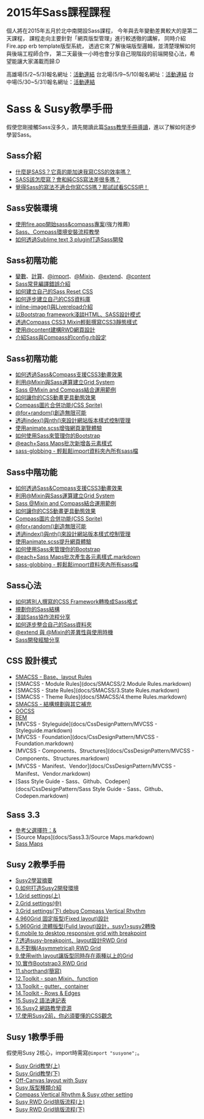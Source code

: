 # 2015年Sass課程課程
個人將在2015年五月於北中南開設Sass課程，
今年與去年變動差異較大的是第二天課程，
課程走向主要針對「網頁版型管理」進行較透徹的講解，
同時介紹Fire.app erb template版型系統，
透過它來了解後端版型邏輯，並清楚理解如何與後端工程師合作，
第二天最後一小時也會分享自己現階段的前端開發心法，希望能讓大家滿載而歸:D

高雄場(5/2~5/3)報名網址：<a href="http://kaohsiung-frontend-class.kktix.cc/events/dadcf603" target="_blank">活動連結</a>
台北場(5/9~5/10)報名網址：<a href="http://kaohsiung-frontend-class.kktix.cc/events/dadcf603-9b53f0" target="_blank">活動連結</a>
台中場(5/30~5/31)報名網址：<a href="http://kaohsiung-frontend-class.kktix.cc/events/dadcf603-d5550e" target="_blank">活動連結</a>

# Sass & Susy教學手冊

假使您剛接觸Sass沒多久，請先閱讀此篇<a href="docs/read.markdown" target="_blank">Sass教學手冊導讀</a>，進以了解如何逐步學習Sass。  

Sass介紹
--------------------------
* <a href="http://ithelp.ithome.com.tw/question/10126703" target="_blank">什麼是SASS？它真的能加速我寫CSS的效率嗎？</a>
* <a href="http://ithelp.ithome.com.tw/question/10126905" target="_blank">SASS該怎麼寫？會和純CSS寫法差很多嗎？</a>
* <a href="http://ithelp.ithome.com.tw/question/10130129" target="_blank">覺得Sass的寫法不適合你寫CSS嗎？那試試看SCSS吧！</a>

Sass安裝環境
--------------------------
* <a href="https://www.youtube.com/watch?v=Z_CmIMAiSiI" target="_blank">使用fire.app開始sass&amp;compass專案</a>(強力推薦)
* <a href="http://ithelp.ithome.com.tw/question/10128634" target="_blank">Sass、Compass環境安裝流程教學</a>
* <a href="http://ithelp.ithome.com.tw/question/10159247" target="_blank">如何透過Sublime text 3 plugin打造Sass開發</a>

Sass初階功能
--------------------------
* <a href="http://ithelp.ithome.com.tw/question/10127206" target="_blank">變數</a>、<a href="http://ithelp.ithome.com.tw/question/10127521" target="_blank">計算</a>、<a href="http://ithelp.ithome.com.tw/question/10127832" target="_blank">@import</a>、<a href="http://ithelp.ithome.com.tw/question/10128138" target="_blank">@Mixin</a>、<a href="http://ithelp.ithome.com.tw/question/10128359" target="_blank">@extend</a>、<a href="http://ithelp.ithome.com.tw/question/10156850" target="_blank">@content</a>
* <a href="http://ithelp.ithome.com.tw/question/10134097" target="_blank">Sass常見編譯錯誤介紹</a>
* <a href="http://ithelp.ithome.com.tw/question/10129547" target="_blank">如何建立自己的Sass Reset CSS</a>
* <a href="http://ithelp.ithome.com.tw/question/10129146" target="_blank">如何逐步建立自己的CSS資料庫</a>
* <a href="http://ithelp.ithome.com.tw/question/10137825" target="_blank">inline-image()與Livereload介紹</a>
* <a href="http://ithelp.ithome.com.tw/question/10130551" target="_blank">以Bootstrap framework淺談HTML、SASS設計模式</a>
* <a href="http://ithelp.ithome.com.tw/question/10131159" target="_blank">透過Compass CSS3 Mixin輕鬆撰寫CSS3靜態樣式</a>
* <a href="http://ithelp.ithome.com.tw/question/10132313" target="_blank">使用@content建構RWD網頁設計</a>
* <a href="http://ithelp.ithome.com.tw/question/10134963" target="_blank">介紹Sass與Compass的config.rb設定</a>

Sass初階功能
--------------------------
* <a href="http://ithelp.ithome.com.tw/question/10131473" target="_blank">如何透過Sass&amp;Compass支援CSS3動畫效果</a>                      
* <a href="http://ithelp.ithome.com.tw/question/10133611" target="_blank">利用@Mixin與Sass運算建立Grid System</a>                              
* <a href="http://ithelp.ithome.com.tw/question/10133236" target="_blank">Sass @Mixin and Compass結合運用範例</a>                           
* <a href="http://ithelp.ithome.com.tw/question/10136259" target="_blank">如何讓你的CSS動畫更具動態效果</a>                             
* <a href="http://ithelp.ithome.com.tw/question/10137007" target="_blank">Compass圖片合併功能(CSS Sprite)</a>                               
* <a href="http://ithelp.ithome.com.tw/question/10137464" target="_blank">@for+random()創造無限可能</a>                              
* <a href="http://ithelp.ithome.com.tw/question/10135991" target="_blank">透過index()與nth()來設計網站版本樣式控制管理</a>                           
* <a href="http://ithelp.ithome.com.tw/question/10159400" target="_blank">使用animate.scss增強網頁瀏覽體驗</a>
* <a href="http://ithelp.ithome.com.tw/question/10159555" target="_blank">如何使用Sass來管理你的Bootstrap</a>
* <a href="http://ithelp.ithome.com.tw/question/10159726" target="_blank">@each+Sass Maps批次新增各元素樣式</a>
* <a href="http://ithelp.ithome.com.tw/question/10161305" target="_blank">sass-globbing - 輕鬆鬆import資料夾內所有sass檔</a>

Sass中階功能
--------------------------
* <a href="http://ithelp.ithome.com.tw/question/10131473" target="_blank">如何透過Sass&amp;Compass支援CSS3動畫效果</a>
* <a href="http://ithelp.ithome.com.tw/question/10133611" target="_blank">利用@Mixin與Sass運算建立Grid System</a>
* <a href="http://ithelp.ithome.com.tw/question/10133236" target="_blank">Sass @Mixin and Compass結合運用範例</a>
* <a href="http://ithelp.ithome.com.tw/question/10136259" target="_blank">如何讓你的CSS動畫更具動態效果</a>
* <a href="http://ithelp.ithome.com.tw/question/10137007" target="_blank">Compass圖片合併功能(CSS Sprite)</a>
* <a href="http://ithelp.ithome.com.tw/question/10137464" target="_blank">@for+random()創造無限可能</a>
* <a href="http://ithelp.ithome.com.tw/question/10135991" target="_blank">透過index()與nth()來設計網站版本樣式控制管理</a>
* <a target="_blank" href="docs/Sass/使用animate.scss提升網頁體驗.markdown">使用animate.scss提升網頁體驗</a>
* <a target="_blank" href="docs/Sass/如何使用Sass來管理你的Bootstrap.markdown">如何使用Sass來管理你的Bootstrap</a>
* <a target="_blank" href="docs/Sass/@each+Sass Maps批次產生各元素樣式.markdown">@each+Sass Maps批次產生各元素樣式.markdown</a>
* <a target="_blank" href="docs/Sass/sass-globbing - 輕鬆鬆import資料夾內所有sass檔.markdown">sass-globbing - 輕鬆鬆import資料夾內所有sass檔</a>
 
Sass心法
---------------------------
* <a href="http://ithelp.ithome.com.tw/question/10131877" target="_blank">如何將別人撰寫的CSS Framework轉換成Sass格式</a>
* <a href="http://ithelp.ithome.com.tw/question/10132821" target="_blank">規劃你的Sass結構</a>
* <a href="http://ithelp.ithome.com.tw/question/10135467" target="_blank">淺談Sass協作流程分享</a>
* <a href="http://ithelp.ithome.com.tw/question/10139186" target="_blank">如何逐步整合自己的Sass資料夾</a>
* [@extend 與 @Mixin的差異性與使用時機](docs/Sass/@extend與@Mixin的使用時機.markdown)
* [Sass開發經驗分享](docs/Sass/Sass開發經驗分享.markdown)

CSS 設計模式
--------------------------
* [SMACSS - Base、layout Rules](docs/SMACSS/1.markdown)
* [SMACSS - Module Rules](docs/SMACSS/2.Module Rules.markdown)
* [SMACSS - State Rules](docs/SMACSS/3.State Rules.markdown)
* [SMACSS - Theme Rules](docs/SMACSS/4.theme Rules.markdown)
* [SMACSS - 結構規劃與其它補充](docs/SMACSS/5.結構規劃與其它補充.markdown)
* [OOCSS](docs/CssDesignPattern/OOCSS.markdown)
* [BEM](docs/CssDesignPattern/BEM.markdown)
* [MVCSS - Styleguide](docs/CssDesignPattern/MVCSS - Styleguide.markdown)
* [MVCSS - Foundation](docs/CssDesignPattern/MVCSS - Foundation.markdown)
* [MVCSS - Components、Structures](docs/CssDesignPattern/MVCSS - Components、Structures.markdown)
* [MVCSS - Manifest、Vendor](docs/CssDesignPattern/MVCSS - Manifest、Vendor.markdown)
* [Sass Style Guide - Sass、Github、Codepen](docs/CssDesignPattern/Sass Style Guide - Sass、Github、Codepen.markdown)

Sass 3.3
--------------------------
* [參考父選擇符：&](docs/Sass3.3/1.markdown)
* [Source Maps](docs/Sass3.3/Source Maps.markdown)
* [Sass Maps](docs/Sass3.3/SassMaps.markdown)

Susy 2教學手冊
--------------------------
* <a target="_blank" href="docs/susy2/Susy2學習摘要.markdown">Susy2學習摘要</a>
* <a target="_blank" href="docs/susy2/0.如何打造susy2開發環境.markdown">0.如何打造Susy2開發環境</a>
* <a target="_blank" href="docs/susy2/1.Grid settings(上).markdown">1.Grid settings(上)</a>
* <a target="_blank" href="docs/susy2/2.Grid settings(中).markdown">2.Grid settings(中)</a>
* <a target="_blank" href="docs/susy2/3.Grid settings(下) debug Compass Vertical Rhythm.markdown">3.Grid settings(下) debug Compass Vertical Rhythm</a>
* <a target="_blank" href="docs/susy2/4.960Grid 固定版型(Fixed layout)設計.markdown">4.960Grid 固定版型(Fixed layout)設計</a>
* <a target="_blank" href="docs/susy2/5.960Grid 流體版型(Fulid layout)設計，susy1至susy2轉換.markdown">5.960Grid 流體版型(Fulid layout)設計，susy1>susy2轉換</a>
* <a target="_blank" href="docs/susy2/6.mobile to desktop responsive grid with breakpoint.markdown">6.mobile to desktop responsive grid with breakpoint</a>
* <a target="_blank" href="docs/susy2/7.透過susy-breakpoint、layout設計RWD Grid.markdown">7.透過susy-breakpoint、layout設計RWD Grid</a>
* <a target="_blank" href="docs/susy2/8.不對稱(Asymmetrical) RWD Grid.markdown">8.不對稱(Asymmetrical) RWD Grid</a>
* <a target="_blank" href="docs/susy2/9.使用with layout讓版型同時存在兩種以上的Grid.markdown">9.使用with layout讓版型同時存在兩種以上的Grid</a>
* <a target="_blank" href="docs/susy2/10.實作Bootstrap3 RWD Grid.markdown">10.實作Bootstrap3 RWD Grid</a>
* <a target="_blank" href="docs/susy2/11.shorthand(簡寫).markdown">11.shorthand(簡寫)</a>
* <a target="_blank" href="docs/susy2/12.Toolkit - span Mixin、function.markdown">12.Toolkit - span Mixin、function</a>
* <a target="_blank" href="docs/susy2/13.Toolkit - gutter、container.markdown">13.Toolkit - gutter、container</a>
* <a target="_blank" href="docs/susy2/14.Toolkit - Rows & Edges.markdown">14.Toolkit - Rows & Edges</a>
* <a target="_blank" href="docs/susy2/15.Susy2 語法速記表.markdown">15.Susy2 語法速記表</a>
* <a target="_blank" href="docs/susy2/16.Susy2 網路教學資源.markdown">16.Susy2 網路教學資源</a>
* <a target="_blank" href="docs/susy2/17.使用Susy2前，你必須要懂的CSS觀念.markdown">17.使用Susy2前，你必須要懂的CSS觀念</a>
 
Susy 1教學手冊
--------------------------
假使用Susy 2核心，import時需寫`@import "susyone";`。
* <a target="_blank" href="http://ithelp.ithome.com.tw/question/10139425">Susy Grid教學(上)</a>
* <a target="_blank" href="http://ithelp.ithome.com.tw/question/10139587">Susy Grid教學(下)</a>
* <a target="_blank" href="http://ithelp.ithome.com.tw/question/10139734">Off-Canvas layout with Susy</a>
* <a target="_blank" href="http://ithelp.ithome.com.tw/question/10139889">Susy 版型種類介紹</a>
* <a target="_blank" href="http://ithelp.ithome.com.tw/question/10140181">Compass Vertical Rhythm & Susy other setting</a>
* <a target="_blank" href="http://ithelp.ithome.com.tw/question/10140341">Susy RWD Grid排版流程(上)</a>
* <a target="_blank" href="http://ithelp.ithome.com.tw/question/10140472">Susy RWD Grid排版流程(下)</a>




